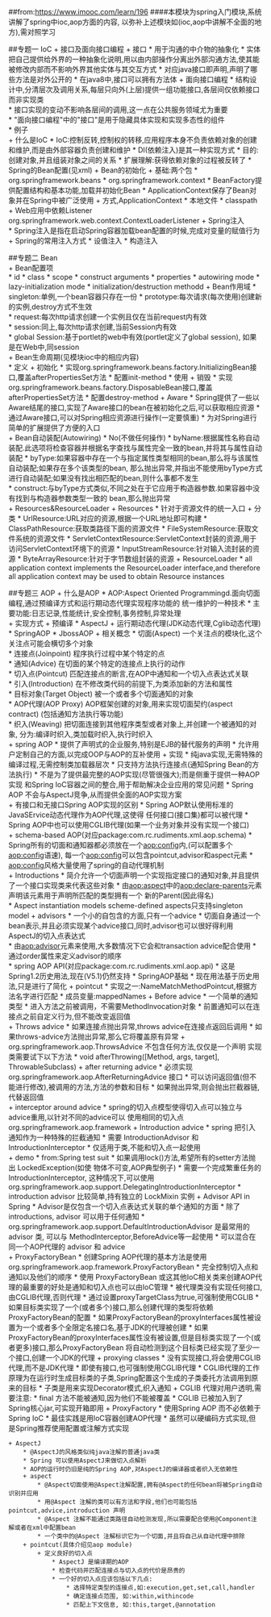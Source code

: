 ##from:https://www.imooc.com/learn/196
####本模块为spring入门模块,系统讲解了spring中ioc,aop方面的内容, 以弥补上述模块如(ioc,aop中讲解不全面的地方),需对照学习

##专题一 IoC
    + 接口及面向接口编程
        + 接口
            * 用于沟通的中介物的抽象化
            * 实体把自己提供给外界的一种抽象化说明,用以由内部操作分离出外部沟通方法,使其能被修改内部而不影响外界其他实体与其交互方式
            * 对应java接口即声明,声明了哪些方法是对外公开的
            * 在java8中,接口可以拥有方法体
        + 面向接口编程
            * 结构设计中,分清层次及调用关系,每层只向外(上层)提供一组功能接口,各层间仅依赖接口而非实现类    
            * 接口实现的变动不影响各层间的调用,这一点在公共服务领域尤为重要     
            * "面向接口编程"中的"接口"是用于隐藏具体实现和实现多态性的组件     
            * 例子    
    + 什么是IoC
        * IoC:控制反转,控制权的转移,应用程序本身不负责依赖对象的创建和维护,而是由外部容器负责创建和维护
        * DI(依赖注入)是其一种实现方式
        * 目的:创建对象,并且组装对象之间的关系
        * 扩展理解:获得依赖对象的过程被反转了
    * Spring的Bean配置(见xml)
    + Bean的初始化
        + 基础:两个包
            * org.springframework.beans
            * org.springframework.context
            * BeanFactory提供配置结构和基本功能,加载并初始化Bean
            * ApplicationContext保存了Bean对象并在Spring中被广泛使用
        + 方式,ApplicationContext
            * 本地文件
            * classpath
            + Web应用中依赖Listener  
                <listener>
                    <listener-class> org.springframework.web.context.ContextLoaderListener </listener-class>
                </listener>
    + Spring注入            
        * Spring注入是指在启动Spring容器加载bean配置的时候,完成对变量的赋值行为
        + Spring的常用注入方式
            * 设值注入
            * 构造注入
            
##专题二 Bean          
    + Bean配置项  
        * id
        * class
        * scope
        * construct arguments
        * properties
        * autowiring mode
        * lazy-initialization mode
        * initialization/destruction methodd
    + Bean作用域
        * singleton:单例,一个bean容器只存在一份
        * prototype:每次请求(每次使用)创建新的实例,destroy方式不生效  
        * request:每次http请求创建一个实例且仅在当前request内有效  
        * session:同上,每次http请求创建,当前Session内有效  
        * global Session:基于portlet的web中有效(portlet定义了global session),
            如果是在Web中,同session  
    + Bean生命周期(见模块ioc中的相应内容)  
        * 定义
        + 初始化
            * 实现org.springframework.beans.factory.InitializingBean接口,覆盖afterPropertiesSet方法
            * 配置init-method
        * 使用
        + 销毁
            * 实现org.springframework.beans.factory.DisposableBean接口,覆盖afterPropertiesSet方法
            * 配置destroy-method
    + Aware
        * Spring提供了一些以Aware结尾的接口,实现了Aware接口的bean在被初始化之后,可以获取相应资源
        * 通过Aware接口,可以对Spring相应资源进行操作(一定要慎重)
        * 为对Spring进行简单的扩展提供了方便的入口  
    + Bean自动装配(Autowiring)
        * No(不做任何操作)
        * byName:根据属性名称自动装配.此选项将检查容器并根据名字查找与属性完全一致的bean,并将其与属性自动装配
        * byType:如果容器中存在一个与指定属性类型相同的bean,那么将与该属性自动装配;如果存在多个该类型的bean,
            那么抛出异常,并指出不能使用byType方式进行自动装配;如果没有找出相匹配的bean,则什么事都不发生        
        * construct:与byType方式类似,不同之处在于它应用于构造器参数.如果容器中没有找到与构造器参数类型一致的
            bean,那么抛出异常    
    + Resources&ResourceLoader
        + Resources
            * 针对于资源文件的统一入口
            + 分类
                * UrlResource:URL对应的资源,根据一个URL地址即可构建
                * ClassPathResource:获取类路径下面的资源文件
                * FileSystemResource:获取文件系统的资源文件
                * ServletContextResource:ServletContext封装的资源,用于访问ServletContext环境下的资源
                * InputStreamResource:针对输入流封装的资源
                * ByteArrayResource:针对于字节数组封装的资源
        + ResourceLoader 
            * all application context implements the ResourceLoader interface,and therefore all
                application context may be used to obtain Resource instances

##专题三 AOP
    + 什么是AOP
        * AOP:Aspect Oriented Programmingd.面向切面编程,通过预编译方式和运行期动态代理实现程序功能的
            统一维护的一种技术
        * 主要功能:日志记录,性能统计,安全控制,事务控制,异常处理   
        + 实现方式
            + 预编译
                * AspectJ
            + 运行期动态代理(JDK动态代理,Cglib动态代理)
                * SpringAOP 
                * JbossAOP 
        + 相关概念
            * 切面(Aspect)
                一个关注点的模块化,这个关注点可能会横切多个对象        
            * 连接点(Joinpoint)
                程序执行过程中某个特定的点        
            * 通知(Advice)
                在切面的某个特定的连接点上执行的动作        
            * 切入点(Pointcut)
                匹配连接点的断言,在AOP中通知和一个切入点表达式关联        
            * 引入(Introduction)
                在不修改类代码的前提下,为类添加新的方法和属性        
            * 目标对象(Target Object)
                被一个或者多个切面通知的对象        
            * AOP代理(AOP Proxy) 
                AOP框架创建的对象,用来实现切面契约(aspect contract)
                    (包括通知方法执行等功能)       
            * 织入(Weaving)
                把切面连接到其他程序类型或者对象上,并创建一个被通知的对象,
                    分为:编译时织入,类加载时织入,执行时织入        
    + spring AOP
        * 提供了声明式的企业服务,特别是EJB的替代服务的声明
        * 允许用户定制自己的方面,以完成OOP与AOP的互补使用
        + 实现
            * 纯java实现,无需特殊的编译过程,无需控制类加载器层次
            * 只支持方法执行连接点(通知Spring Bean的方法执行)
            * 不是为了提供最完整的AOP实现(尽管很强大);而是侧重于提供一种AOP实现
                和Spring IoC容器之间的整合,用于帮助解决企业应用的常见问题
            * Spring AOP 不会与AspectJ竞争,从而提供全面的AOP实现方案  
        + 有接口和无接口Spring AOP实现的区别
            * Spring AOP默认使用标准的JavaSErvice动态代理作为AOP代理,这使得
                任何接口(接口集)都可以被代理
            * Spring AOP中也可以使用CGLIB代理(如果一个业务对象并没有实现一个接口)      
    + schema-based AOP(对应package:com.rc.rudiments.xml.aop.schema)
        * Spring所有的切面和通知器都必须放在一个<aop:config>内,(可以配置多个<aop:config>语速),
            每一个<aop:config>可以包含pointcut,advisor和aspect元素
        * <aop:config>风格大量使用了spring的自动代理机制  
        + Introductions
            * 简介允许一个切面声明一个实现指定接口的通知对象,并且提供了一个接口实现类来代表这些对象
            * 由<aop:aspect>中的<aop:declare-parents>元素声明该元素用于声明所匹配的类型拥有一个
                新的Parent(因此得名)   
        * Aspect instantiation models
            scheme-defined aspects只支持singleton model 
        + advisors
            * 一个小的自包含的方面,只有一个advice
            * 切面自身通过一个bean表示,并且必须实现某个advice接口,同时,advisor也可以很好得利用
                AspectJ的切入点表达式                      
            * 由<aop:advisor>元素来使用,大多数情况下它会和transaction advice配合使用
            * 通过order属性来定义advisor的顺序    
    * spring AOP API(对应package:com.rc.rudiments.xml.aop.api)
        * 这是Spring1.2历史用法,现在(V5.1)仍然支持
        * SpringAOP基础
        * 现在用法基于历史用法,只是进行了简化
        + pointcut
            * 实现之一:NameMatchMethodPointcut,根据方法名字进行匹配
            * 成员变量:mappedNames
        + Before advice
            * 一个简单的通知类型
            * 进入方法之前被调用，不需要MethodInvocation对象
            * 前置通知可以在连接点之前自定义行为,但不能改变返回值  
        + Throws advice
            * 如果连接点抛出异常,throws advice在连接点返回后调用
            * 如果throws-advice方法抛出异常,那么它将覆盖原有异常
            + org.springframework.aop.ThrowsAdvice 不包含任何方法,仅仅是一个声明
                实现类需要试下以下方法
                * void afterThrowing([Method, args, target], ThrowableSubclass)
        + after returning advice
            * 必须实现 org.springframework.aop.AfterReturningAdvice 接口
            * 可以访问返回值(但不能进行修改),被调用的方法,方法的参数和目标
            * 如果抛出异常,则会抛出拦截器链,代替返回值     
        + interceptor around advice
            * spring的切入点模型使得切入点可以独立与advice重用,以针对不同的advice可以
                使用相同的切入点   org.springframework.aop.framework
        + Introduction advice
            * spring 把引入通知作为一种特殊的拦截通知
            * 需要 IntroductionAdvisor 和 IntroductionInterceptor
            * 仅适用于类,不能和切入点一起使用   
            + demo
                * from:Spring test suit
                * 如果调用lock()方法,希望所有的setter方法抛出 LockedException(如使
                    物体不可变,AOP典型例子)
                * 需要一个完成繁重任务的 IntroductionInterceptor, 这种情况下,可以使用
                    org.springframework.aop.support.DelegatingIntroductionInterceptor
                * introduction advisor 比较简单,持有独立的 LockMixin 实例
        + Advisor API in Spring
            * Advisor是仅包含一个切入点表达式关联的单个通知的方面
            * 除了 introductions, advisor 可以用于任何通知
            * org.springframework.aop.support.DefaultIntroductionAdvisor 是最常用的 advisor 类,
                可以与 MethodInterceptor,BeforeAdvice等一起使用
            * 可以混合在同一个AOP代理的 advisor 和 advice   
        + ProxyFactoryBean
            * 创建Spring AOP代理的基本方法是使用org.springframework.aop.framework.ProxyFactoryBean 
            * 完全控制切入点和通知以及他们的顺序
            * 使用 ProxyFactoryBean 或这其他IoC相关类来创建AOP代理的最重要的好处是通知和切入点也可以由IoC管理
            * 被代理类没有实现任何接口,由CGLIB代理,否则代理
            * 通过设置proxyTargetClass为true,可强制使用CGLIB
            * 如果目标类实现了一个(或者多个)接口,那么创建代理的类型将依赖ProxyFactoryBean的配置
            * 如果ProxyFactoryBean的proxyInterfaces属性被设置为一个或者多个全限定名接口名,基于JDK的代理被创建
            * 如果ProxyFactoryBean的proxyInterfaces属性没有被设置,但是目标类实现了一个(或者更多)接口,那么ProxyFactoryBean
                将自动检测到这个目标类已经实现了至少一个接口,创建一个JDK的代理 
            + proxying classes
                * 没有实现接口,将会使用CGLIB代理,而不是JDK代理
                * 即使有接口,也可强制使用CGLIB代理
                * CGLIB代理的工作原理为在运行时生成目标类的子类,Spring配置这个生成的子类委托方法调用到原来的目标
                * 子类是用来实现Decorator模式,织入通知
                + CGLIB 代理对用户透明,需要注意:
                    * final 方法不能被通知,因为他们不能被覆盖
                    * CGLIB 已被加入到了 Spring核心jar,可实现开箱即用 
        + ProxyFactory
            * 使用Spring AOP 而不必依赖于Spring IoC
            * 最佳实践是用IoC容器创建AOP代理
            * 虽然可以硬编码方式实现,但是Spring推荐使用配置或注解方式实现                                                              
                                              
    + AspectJ
        * @AspectJ的风格类似纯java注解的普通java类
        * Spring 可以使用AspectJ来做切入点解析
        * AOP的运行时仍旧是纯的Spring AOP,对AspectJ的编译器或者织入无依赖性  
        + aspect
            * @Aspect切面使用@Aspect注解配置,拥有@Aspect的任何bean将被Spring自动识别并应用
            * 用@Aspect 注解的类可以有方法和字段,他们也可能包括pointcut,advice,introduction 声明
            * @Aspect 注解不能通过类路径自动检测发现,所以需要配合使用@Component注解或者在xml中配置bean
            * 一个类中的@Aspect 注解标识它为一个切面,并且将自己从自动代理中排除
        + pointcut(具体介绍见aop module)
            + 定义良好的切入点    
                * AspectJ 是编译期的AOP
                * 检查代码并匹配连接点与切入点的代价是昂贵的
                * 一个好的切入点应该包括以下几点:
                    * 选择特定类型的连接点,如:execution,get,set,call,handler
                    * 确定连接点范围, 如:within,withincode
                    * 匹配上下文信息, 如:this,target,@annotation     
                                